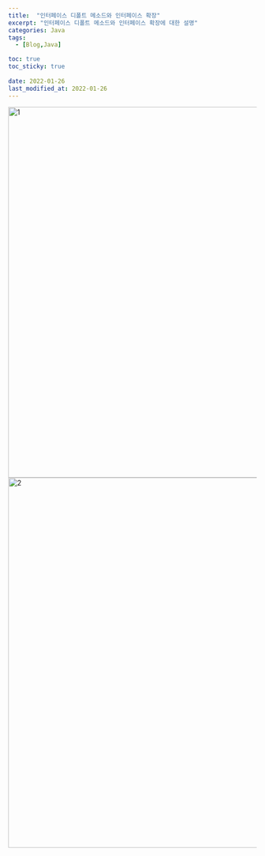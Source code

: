 ```yaml
---
title:  "인터페이스 디폴트 메소드와 인터페이스 확장"
excerpt: "인터페이스 디폴트 메소드와 인터페이스 확장에 대한 설명"
categories: Java
tags:
  - [Blog,Java]

toc: true
toc_sticky: true
 
date: 2022-01-26
last_modified_at: 2022-01-26
---
```


<img width="751" alt="1" src="https://user-images.githubusercontent.com/95912146/151017972-78e5113e-a972-476c-aa5e-b310af6d1197.png">
<img width="750" alt="2" src="https://user-images.githubusercontent.com/95912146/151017974-3588164f-4ef2-45db-bab4-ef73970008ff.png">
